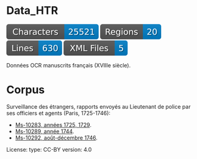 # Data_HTR

![characters badge](badges/characters.svg) ![regions badge](badges/regions.svg) ![lines badge](badges/lines.svg) ![files badge](badges/files.svg)

 Données OCR manuscrits français (XVIIIe siècle).

# Corpus

Surveillance des étrangers, rapports envoyés au Lieutenant de police par ses officiers et agents (Paris, 1725-1746):

<ul>
	<li><a href="https://gallica.bnf.fr/ark:/12148/btv1b10724224z">Ms-10283, années 1725, 1729</a>.</li>
	<li><a href="https://gallica.bnf.fr/ark:/12148/btv1b107242563">Ms-10289, année 1744</a>.</li>
	<li><a href="https://gallica.bnf.fr/ark:/12148/btv1b107241145">Ms-10292, août-décembre 1746</a>.</li>
</ul>



License:
  type: CC-BY
  version: 4.0
